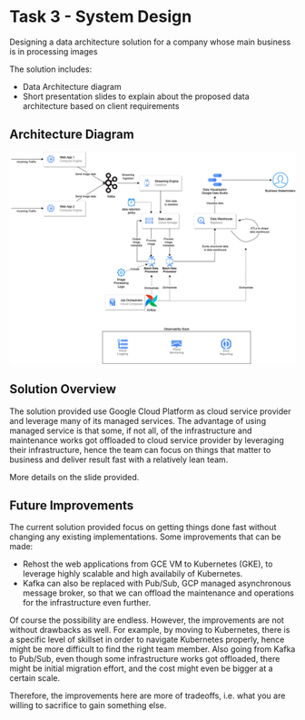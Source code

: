 # Task 3 - System Design

Designing a data architecture solution for a company whose main business is in processing images

The solution includes:
- Data Architecture diagram
- Short presentation slides to explain about the proposed data architecture based on client requirements

## Architecture Diagram

![Data Architecture](./Data-Architecture.drawio.png)

## Solution Overview

The solution provided use Google Cloud Platform as cloud service provider and leverage many of its managed services. The advantage of using managed service is that some, if not all, of the infrastructure and maintenance works got offloaded to cloud service provider by leveraging their infrastructure, hence the team can focus on things that matter to business and deliver result fast with a relatively lean team.

More details on the slide provided.

## Future Improvements

The current solution provided focus on getting things done fast without changing any existing implementations. Some improvements that can be made:
- Rehost the web applications from GCE VM to Kubernetes (GKE), to leverage highly scalable and high availabily of Kubernetes. 
- Kafka can also be replaced with Pub/Sub, GCP managed asynchronous message broker, so that we can offload the maintenance and operations for the infrastructure even further.

Of course the possibility are endless. However, the improvements are not without drawbacks as well. For example, by moving to Kubernetes, there is a specific level of skillset in order to navigate Kubernetes properly, hence might be more difficult to find the right team member. Also going from Kafka to Pub/Sub, even though some infrastructure works got offloaded, there might be initial migration effort, and the cost might even be bigger at a certain scale.

Therefore, the improvements here are more of tradeoffs, i.e. what you are willing to sacrifice to gain something else.
